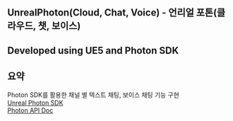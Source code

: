 ## UnrealPhoton(Cloud, Chat, Voice) - 언리얼 포톤(클라우드, 챗, 보이스)
## Developed using UE5 and Photon SDK 

## 요약
Photon SDK를 활용한 채널 별 텍스트 채팅, 보이스 채팅 기능 구현   
[Unreal Photon SDK](https://www.photonengine.com/sdks#realtime-sdkrealtimewindows)   
[Photon API Doc](https://doc-api.photonengine.com/en/cpp/current/index.html)
